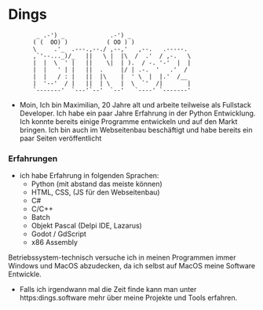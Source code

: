 # Dings
            _ .-') _             .-') _                  
           ( (  OO) )           ( OO ) )                 
           \     .'_  .---.,--./ ,--,'   ,--.   .-----.  
           ,`'--..._)/_   ||   \ |  |\  /  .'  / ,-.   \ 
           |  |  \  ' |   ||    \|  | ).  / -. '-'  |  | 
           |  |   ' | |   ||  .     |/ | .-.  '   .'  /  
           |  |   / : |   ||  |\    |  ' \  |  |.'  /__  
           |  '--'  / |   ||  | \   |  \  `'  /|       | 
           `-------'  `---'`--'  `--'   `----' `-------' 


- Moin, Ich bin Maximilian, 20 Jahre alt und arbeite teilweise als Fullstack Developer. Ich habe ein paar Jahre Erfahrung in der Python Entwicklung. Ich konnte bereits einige Programme entwickeln und auf den Markt bringen. Ich bin auch im Webseitenbau beschäftigt und habe bereits ein paar Seiten veröffentlicht

### Erfahrungen
- ich habe Erfahrung in folgenden Sprachen:
    - Python (mit abstand das meiste können)
    - HTML, CSS, (JS für den Webseitenbau)
    - C#
    - C/C++
    - Batch
    - Objekt Pascal (Delpi IDE, Lazarus)
    - Godot / GdScript
    - x86 Assembly
 
Betriebssystem-technisch versuche ich in meinen Programmen immer Windows und MacOS abzudecken, da ich selbst auf MacOS meine Software Entwickle.
- Falls ich irgendwann mal die Zeit finde kann man unter https:dings.software mehr über meine Projekte und Tools erfahren.

